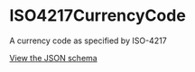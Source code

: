 # ISO4217CurrencyCode

A currency code as specified by ISO-4217

[View the JSON schema](../dist/schemas/iso-4217-currency-code.schema.json)


